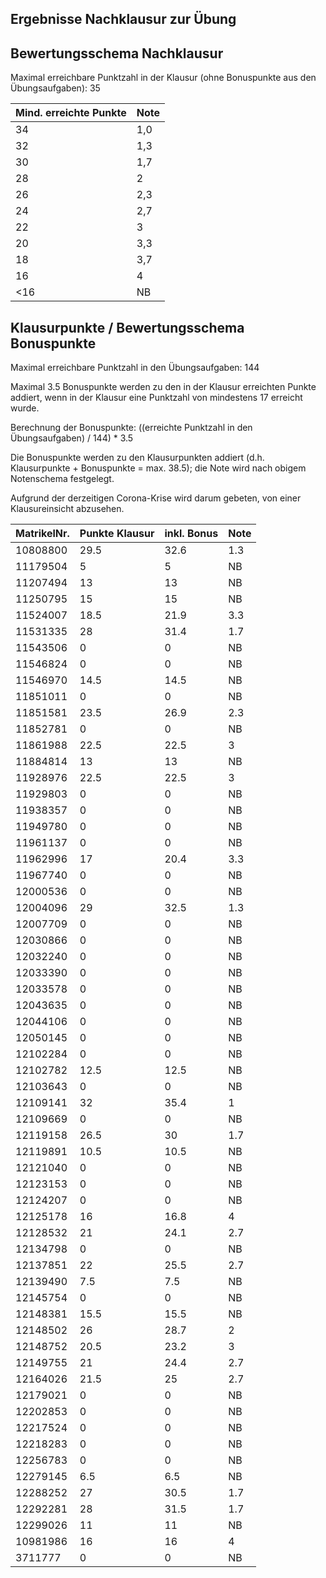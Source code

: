 ## Ergebnisse Nachklausur zur Übung
## Bewertungsschema Nachklausur

Maximal erreichbare Punktzahl in der Klausur (ohne Bonuspunkte aus den
Übungsaufgaben): 35


| Mind. erreichte Punkte | Note |
|---|---|
| 34 | 1,0 |
| 32 | 1,3 |
| 30 | 1,7 |
| 28 | 2 |
| 26 | 2,3 |
| 24 | 2,7 |
| 22 | 3 |
| 20 | 3,3 |
| 18 | 3,7 |
| 16 | 4 |
| <16 | NB |

## Klausurpunkte / Bewertungsschema Bonuspunkte

Maximal erreichbare Punktzahl in den Übungsaufgaben: 144

Maximal 3.5 Bonuspunkte werden zu den in der Klausur erreichten Punkte
addiert, wenn in der Klausur eine Punktzahl von mindestens 17 erreicht
wurde.

Berechnung der Bonuspunkte: ((erreichte Punktzahl in den Übungsaufgaben) / 144) * 3.5

Die Bonuspunkte werden zu den Klausurpunkten addiert
(d.h. Klausurpunkte + Bonuspunkte = max. 38.5); die Note wird nach
obigem Notenschema festgelegt.

Aufgrund der derzeitigen Corona-Krise wird darum gebeten, von einer
Klausureinsicht abzusehen.

| MatrikelNr. | Punkte Klausur | inkl. Bonus | Note |
|---|---|---|---|
| 10808800 | 29.5 | 32.6 | 1.3 |
| 11179504 | 5 | 5 | NB |
| 11207494 | 13 | 13 | NB |
| 11250795 | 15 | 15 | NB |
| 11524007 | 18.5 | 21.9 | 3.3 |
| 11531335 | 28 | 31.4 | 1.7 |
| 11543506 | 0 | 0 | NB |
| 11546824 | 0 | 0 | NB |
| 11546970 | 14.5 | 14.5 | NB |
| 11851011 | 0 | 0 | NB |
| 11851581 | 23.5 | 26.9 | 2.3 |
| 11852781 | 0 | 0 | NB |
| 11861988 | 22.5 | 22.5 | 3 |
| 11884814 | 13 | 13 | NB |
| 11928976 | 22.5 | 22.5 | 3 |
| 11929803 | 0 | 0 | NB |
| 11938357 | 0 | 0 | NB |
| 11949780 | 0 | 0 | NB |
| 11961137 | 0 | 0 | NB |
| 11962996 | 17 | 20.4 | 3.3 |
| 11967740 | 0 | 0 | NB |
| 12000536 | 0 | 0 | NB |
| 12004096 | 29 | 32.5 | 1.3 |
| 12007709 | 0 | 0 | NB |
| 12030866 | 0 | 0 | NB |
| 12032240 | 0 | 0 | NB |
| 12033390 | 0 | 0 | NB |
| 12033578 | 0 | 0 | NB |
| 12043635 | 0 | 0 | NB |
| 12044106 | 0 | 0 | NB |
| 12050145 | 0 | 0 | NB |
| 12102284 | 0 | 0 | NB |
| 12102782 | 12.5 | 12.5 | NB |
| 12103643 | 0 | 0 | NB |
| 12109141 | 32 | 35.4 | 1 |
| 12109669 | 0 | 0 | NB |
| 12119158 | 26.5 | 30 | 1.7 |
| 12119891 | 10.5 | 10.5 | NB |
| 12121040 | 0 | 0 | NB |
| 12123153 | 0 | 0 | NB |
| 12124207 | 0 | 0 | NB |
| 12125178 | 16 | 16.8 | 4 |
| 12128532 | 21 | 24.1 | 2.7 |
| 12134798 | 0 | 0 | NB |
| 12137851 | 22 | 25.5 | 2.7 |
| 12139490 | 7.5 | 7.5 | NB |
| 12145754 | 0 | 0 | NB |
| 12148381 | 15.5 | 15.5 | NB |
| 12148502 | 26 | 28.7 | 2 |
| 12148752 | 20.5 | 23.2 | 3 |
| 12149755 | 21 | 24.4 | 2.7 |
| 12164026 | 21.5 | 25 | 2.7 |
| 12179021 | 0 | 0 | NB |
| 12202853 | 0 | 0 | NB |
| 12217524 | 0 | 0 | NB |
| 12218283 | 0 | 0 | NB |
| 12256783 | 0 | 0 | NB |
| 12279145 | 6.5 | 6.5 | NB |
| 12288252 | 27 | 30.5 | 1.7 |
| 12292281 | 28 | 31.5 | 1.7 |
| 12299026 | 11 | 11 | NB |
| 10981986 | 16 | 16 | 4 |
| 3711777 | 0 | 0 | NB |
